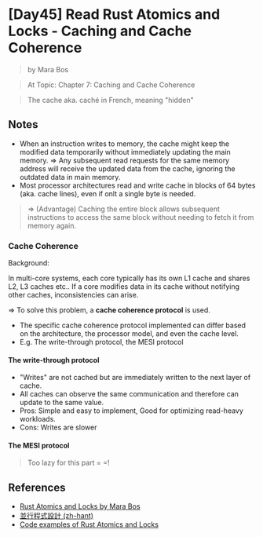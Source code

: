 # [Day45] Read Rust Atomics and Locks - Caching and Cache Coherence

> by Mara Bos

> At Topic: Chapter 7: Caching and Cache Coherence

> The cache aka. caché in French, meaning "hidden"

## Notes

- When an instruction writes to memory, the cache might keep the modified data temporarily without immediately updating the main memory. => Any subsequent read requests for the same memory address will receive the updated data from the cache, ignoring the outdated data in main memory.
- Most processor architectures read and write cache in blocks of 64 bytes (aka. cache lines), even if onlt a single byte is needed.

> => (Advantage) Caching the entire block allows subsequent instructions to access the same block without needing to fetch it from memory again.

### Cache Coherence

Background:

In multi-core systems, each core typically has its own L1 cache and shares L2, L3 caches etc.. If a core modifies data in its cache without notifying other caches, inconsistencies can arise.

=> To solve this problem, a **cache coherence protocol** is used.

- The specific cache coherence protocol implemented can differ based on the architecture, the processor model, and even the cache level.
- E.g. The write-through protocol, the MESI protocol

#### The write-through protocol

- "Writes" are not cached but are immediately written to the next layer of cache.
- All caches can observe the same communication and therefore can update to the same value.
- Pros: Simple and easy to implement, Good for optimizing read-heavy workloads.
- Cons: Writes are slower

#### The MESI protocol

> Too lazy for this part = =!

## References

- [Rust Atomics and Locks by Mara Bos](https://marabos.nl/atomics/)
- [並行程式設計 (zh-hant)](https://hackmd.io/@sysprog/concurrency/https%3A%2F%2Fhackmd.io%2F%40sysprog%2FS1AMIFt0D)
- [Code examples of Rust Atomics and Locks](https://github.com/m-ou-se/rust-atomics-and-locks)
